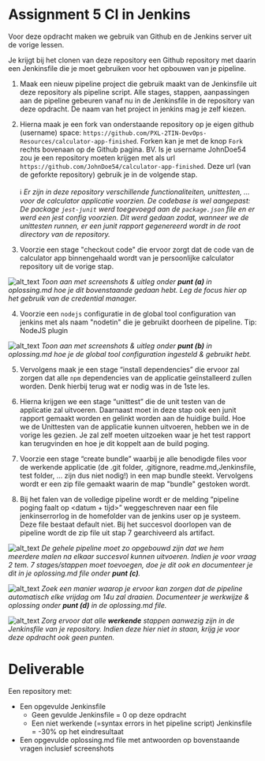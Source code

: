 # Assignment 5 CI in Jenkins

Voor deze opdracht maken we gebruik van Github en de Jenkins server uit de vorige lessen.

Je krijgt bij het clonen van deze repository een Github repository met daarin een Jenkinsfile die je moet gebruiken voor het opbouwen van je pipeline.

1. Maak een nieuw pipeline project die gebruik maakt van de Jenkinsfile uit deze repository als pipeline script. Alle stages, stappen, aanpassingen aan de pipeline gebeuren vanaf nu in de Jenkinsfile in de repository van deze opdracht. De naam van het project in jenkins mag je zelf kiezen.


2. Hierna maak je een fork van onderstaande repository op je eigen github (username) space:
```https://github.com/PXL-2TIN-DevOps-Resources/calculator-app-finished```. Forken kan je met de knop `Fork` rechts bovenaan op de Github pagina. BV. Is je username JohnDoe54 zou je een repository moeten krijgen met als url `https://github.com/JohnDoe54/calculator-app-finished`. Deze url (van de geforkte repository) gebruik je in de volgende stap.
<br/><br/>
:information_source: _Er zijn in deze repository verschillende functionaliteiten, unittesten, ... voor de calculator applicatie voorzien. De codebase is wel aangepast: De package `jest-junit` werd toegevoegd aan de `package.json` file en er werd een jest config voorzien. Dit werd gedaan zodat, wanneer we de unittesten runnen, er een junit rapport gegenereerd wordt in de root directory van de repository._

3. Voorzie een stage "checkout code" die ervoor zorgt dat de code van de calculator app binnengehaald wordt van je persoonlijke calculator repository uit de vorige stap.

![alt_text](https://i.imgur.com/9leib3p.png "image_tooltip")
_Toon aan met screenshots & uitleg onder **punt (a)** in oplossing.md hoe je dit bovenstaande gedaan hebt. Leg de focus hier op het gebruik van de credential manager._

4. Voorzie een `nodejs` configuratie in de global tool configuration van jenkins met als naam "nodetin" die je gebruikt doorheen de pipeline. Tip: NodeJS plugin

![alt_text](https://i.imgur.com/9leib3p.png "image_tooltip")
_Toon aan met screenshots & uitleg onder **punt (b)** in oplossing.md hoe je de global tool configuration ingesteld & gebruikt hebt._

5. Vervolgens maak je een stage “install dependencies” die ervoor zal zorgen dat alle `npm` dependencies van de applicatie geïnstalleerd zullen worden. Denk hierbij terug wat er nodig was in de 1ste les. 

6. Hierna krijgen we een stage “unittest” die de unit testen van de applicatie zal uitvoeren. Daarnaast moet in deze stap ook een junit rapport gemaakt worden en gelinkt worden aan de huidige build. Hoe we de Unittesten van de applicatie kunnen uitvoeren, hebben we in de vorige les gezien. Je zal zelf moeten uitzoeken waar je het test rapport kan terugvinden en hoe je dit koppelt aan de build poging.

7. Voorzie een stage “create bundle” waarbij je alle benodigde files voor de werkende applicatie (de .git folder, .gitignore, readme.md,Jenkinsfile, test folder, ... zijn dus niet nodig!) in een map bundle steekt. Vervolgens wordt er een zip file gemaakt waarin de map "bundle" gestoken wordt.

8. Bij het falen van de volledige pipeline wordt er de melding “pipeline poging faalt op &lt;datum + tijd>” weggeschreven naar een file jenkinserrorlog in de homefolder van de jenkins user op je systeem. Deze file bestaat default niet. Bij het succesvol doorlopen van de pipeline wordt de zip file uit stap 7 gearchiveerd als artifact.

![alt_text](https://i.imgur.com/9leib3p.png "image_tooltip") _De gehele pipeline moet zo opgebouwd zijn dat we hem meerdere malen na elkaar succesvol kunnen uitvoeren. Indien je voor vraag 2 tem. 7 stages/stappen  moet toevoegen, doe je dit ook en documenteer je dit in je oplossing.md file onder **punt (c)**._

![alt_text](https://i.imgur.com/9leib3p.png "image_tooltip") _Zoek een manier waarop je ervoor kan zorgen dat de pipeline automatisch elke vrijdag om 14u zal draaien. Documenteer je werkwijze & oplossing onder **punt (d)** in de oplossing.md file._

![alt_text](https://i.imgur.com/9leib3p.png "image_tooltip")
_Zorg ervoor dat alle **werkende** stappen aanwezig zijn in de Jenkinsfile van je repository. Indien deze hier niet in staan, krijg je voor deze opdracht ook geen punten._

# Deliverable
Een repository met:
- Een opgevulde Jenkinsfile
    - Geen gevulde Jenkinsfile = 0 op deze opdracht
    - Een niet werkende (=syntax errors in het pipeline script) Jenkinsfile = -30% op het eindresultaat
- Een opgevulde oplossing.md file met antwoorden op bovenstaande vragen inclusief screenshots
